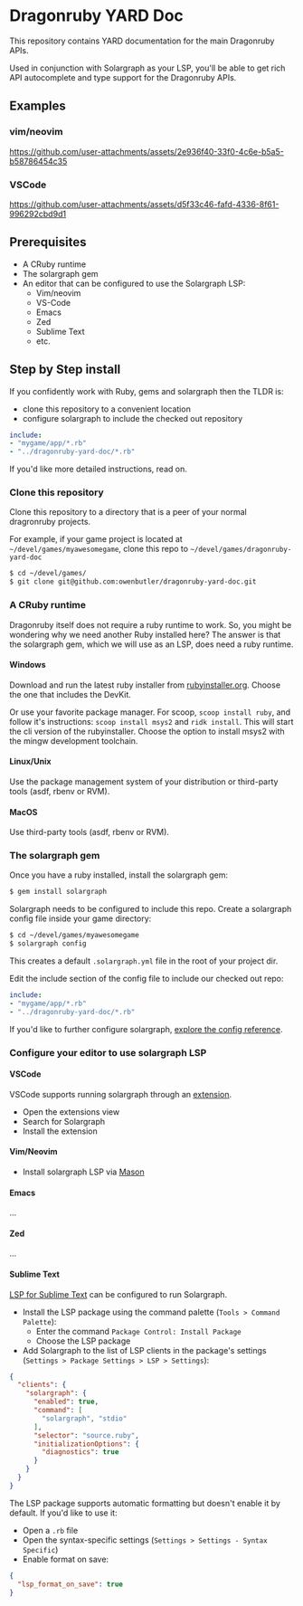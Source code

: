 # Dragonruby YARD Doc

This repository contains YARD documentation for the main Dragonruby APIs.

Used in conjunction with Solargraph as your LSP, you'll be able to get rich API autocomplete and type support for the Dragonruby APIs.

## Examples

### vim/neovim

https://github.com/user-attachments/assets/2e936f40-33f0-4c6e-b5a5-b58786454c35

### VSCode

https://github.com/user-attachments/assets/d5f33c46-fafd-4336-8f61-996292cbd9d1

## Prerequisites

- A CRuby runtime
- The solargraph gem
- An editor that can be configured to use the Solargraph LSP:
  - Vim/neovim
  - VS-Code 
  - Emacs
  - Zed
  - Sublime Text
  - etc.

## Step by Step install

If you confidently work with Ruby, gems and solargraph then the TLDR is:

- clone this repository to a convenient location
- configure solargraph to include the checked out repository

```yml
include:
- "mygame/app/*.rb"
- "../dragonruby-yard-doc/*.rb"
```

If you'd like more detailed instructions, read on.

### Clone this repository

Clone this repository to a directory that is a peer of your normal dragronruby projects.

For example, if your game project is located at `~/devel/games/myawesomegame`, clone this repo to `~/devel/games/dragonruby-yard-doc`

```sh
$ cd ~/devel/games/
$ git clone git@github.com:owenbutler/dragonruby-yard-doc.git
```

### A CRuby runtime

Dragonruby itself does not require a ruby runtime to work. So, you might be wondering why we need another Ruby installed here? The answer is that the solargraph gem, which we will use as an LSP, does need a ruby runtime.

#### Windows

Download and run the latest ruby installer from [rubyinstaller.org](https://rubyinstaller.org/). Choose the one that includes the DevKit.

Or use your favorite package manager. For scoop, `scoop install ruby`, and follow it's instructions: `scoop install msys2` and `ridk install`. This will start the cli version of the rubyinstaller. Choose the option to install msys2 with the mingw development toolchain.

#### Linux/Unix

Use the package management system of your distribution or third-party tools (asdf, rbenv or RVM).

#### MacOS

Use third-party tools (asdf, rbenv or RVM).

### The solargraph gem

Once you have a ruby installed, install the solargraph gem:

```sh
$ gem install solargraph
```

Solargraph needs to be configured to include this repo. Create a solargraph config file inside your game directory:

```sh
$ cd ~/devel/games/myawesomegame
$ solargraph config
```

This creates a default `.solargraph.yml` file in the root of your project dir.

Edit the include section of the config file to include our checked out repo:

```yml
include:
- "mygame/app/*.rb"
- "../dragonruby-yard-doc/*.rb"
```
If you'd like to further configure solargraph, [explore the config reference](https://solargraph.org/guides/configuration).

### Configure your editor to use solargraph LSP

#### VSCode

VSCode supports running solargraph through an [extension](https://marketplace.visualstudio.com/items?itemName=castwide.solargraph).

- Open the extensions view
- Search for Solargraph
- Install the extension

#### Vim/Neovim

- Install solargraph LSP via [Mason](https://github.com/williamboman/mason.nvim)

#### Emacs

...

#### Zed

...

#### Sublime Text

[LSP for Sublime Text](https://lsp.sublimetext.io/) can be configured to run Solargraph.

- Install the LSP package using the command palette (`Tools > Command Palette`):
  - Enter the command `Package Control: Install Package`
  - Choose the LSP package
- Add Solargraph to the list of LSP clients in the package's settings (`Settings > Package Settings > LSP > Settings`):

```json
{
  "clients": {
    "solargraph": {
      "enabled": true,
      "command": [
        "solargraph", "stdio"
      ],
      "selector": "source.ruby",
      "initializationOptions": {
        "diagnostics": true
      }
    }
  }
}
```

The LSP package supports automatic formatting but doesn't enable it by default. If you'd like to use it:

- Open a `.rb` file
- Open the syntax-specific settings (`Settings > Settings - Syntax Specific`)
- Enable format on save:

```json
{
  "lsp_format_on_save": true
}
```
